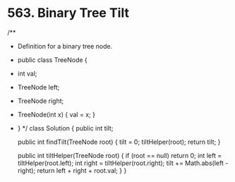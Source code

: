 # 563. Binary Tree Tilt

/\*\*

* Definition for a binary tree node.
* public class TreeNode {
* int val;
* TreeNode left;
* TreeNode right;
* TreeNode\(int x\) { val = x; }
* } \*/ class Solution { public int tilt;

  public int findTilt\(TreeNode root\) { tilt = 0; tiltHelper\(root\); return tilt; }

  public int tiltHelper\(TreeNode root\) { if \(root == null\) return 0; int left = tiltHelper\(root.left\); int right = tiltHelper\(root.right\); tilt += Math.abs\(left - right\); return left + right + root.val; } }

